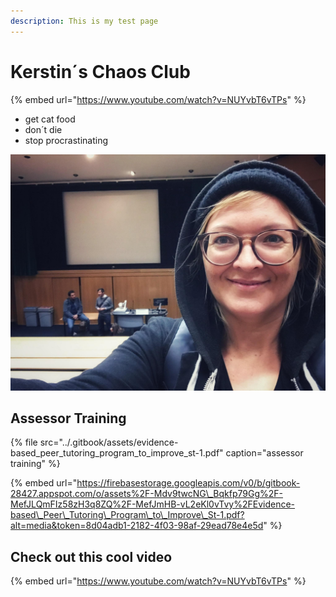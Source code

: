 ```yaml
---
description: This is my test page
---
```


# Kerstin´s Chaos Club

{% embed url="https://www.youtube.com/watch?v=NUYvbT6vTPs" %}



* get cat food
* don´t die
* stop procrastinating

![random pic](../.gitbook/assets/foto.jpg)

## Assessor Training

{% file src="../.gitbook/assets/evidence-based\_peer\_tutoring\_program\_to\_improve\_st-1.pdf" caption="assessor training" %}

{% embed url="https://firebasestorage.googleapis.com/v0/b/gitbook-28427.appspot.com/o/assets%2F-Mdv9twcNG\_Bqkfp79Gg%2F-MefJLQmFIz58zH3q8ZQ%2F-MefJmHB-vL2eKl0vTvy%2FEvidence-based\_Peer\_Tutoring\_Program\_to\_Improve\_St-1.pdf?alt=media&token=8d04adb1-2182-4f03-98af-29ead78e4e5d" %}



## Check out this cool video

{% embed url="https://www.youtube.com/watch?v=NUYvbT6vTPs" %}




